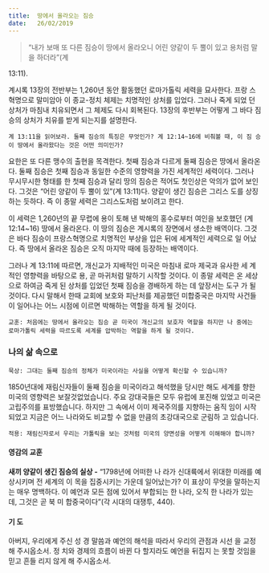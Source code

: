 ```yaml
---
title:  땅에서 올라오는 짐승
date:   26/02/2019
---
```


> <p></p>
> “내가 보매 또 다른 짐승이 땅에서 올라오니 어린 양같이 두 뿔이 있고 용처럼 말을 하더라”(계
13:11).

계시록 13장의 전반부는 1,260년 동안 활동했던 로마가톨릭 세력을 묘사한다. 프랑
스혁명으로 말미암아 이 종교-정치 체제는 치명적인 상처를 입었다. 그러나 죽게 되었
던 상처가 마침내 치유되면서 그 체제도 다시 회복된다. 13장의 후반부는 어떻게 그
바다 짐승의 상처가 치유를 받게 되는지를 설명한다.

`계 13:11을 읽어보라. 둘째 짐승의 특징은 무엇인가? 계 12:14~16에 비춰볼 때, 이 짐
승이 땅에서 올라왔다는 것은 어떤 의미인가?`

요한은 또 다른 맹수의 출현을 목격한다. 첫째 짐승과 다르게 둘째 짐승은 땅에서
올라온다. 둘째 짐승은 첫째 짐승과 동일한 수준의 영향력을 가진 세계적인 세력이다.
그러나 무시무시한 형태를 한 첫째 짐승과 달리 땅의 짐승은 적어도 첫인상은 악의가
없어 보인다. 그것은 “어린 양같이 두 뿔이 있”(계 13:11)다. 양같이 생긴 짐승은 그리스
도를 상징하는 듯하다. 즉 이 종말 세력은 그리스도처럼 보이려고 한다.

이 세력은 1,260년의 끝 무렵에 용이 토해 낸 박해의 홍수로부터 여인을 보호했던
(계 12:14~16) 땅에서 올라온다. 이 땅의 짐승은 계시록의 장면에서 생소한 배역이다.
그것은 바다 짐승이 프랑스혁명으로 치명적인 부상을 입은 뒤에 세계적인 세력으로 일
어났다. 즉 땅에서 올라온 짐승은 오직 마지막 때에 등장하는 배역이다.

그러나 계 13:11에 따르면, 개신교가 지배적인 미국은 마침내 로마 제국과 유사한 세
계적인 영향력을 바탕으로 용, 곧 마귀처럼 말하기 시작할 것이다. 이 종말 세력은 온
세상으로 하여금 죽게 된 상처를 입었던 첫째 짐승을 경배하게 하는 데 앞장서는 도구
가 될 것이다. 다시 말해서 한때 교회에 보호와 피난처를 제공했던 미합중국은 마지막
사건들이 일어나는 어느 시점에 이르면 박해하는 역할을 하게 될 것이다.

`교훈: 처음에는 땅에서 올라오는 짐승 곧 미국이 개신교의 보호자 역할을 하지만 나
중에는 로마가톨릭 세력을 따르도록 세계를 압박하는 역할을 하게 될 것이다.`

### 나의 삶 속으로

`묵상: 그대는 둘째 짐승의 정체가 미국이라는 사실을 어떻게 확신할 수 있습니까?`

1850년대에 재림신자들이 둘째 짐승을 미국이라고 해석했을 당시만 해도 세계를
향한 미국의 영향력은 보잘것없었습니다. 주요 강대국들은 모두 유럽에 포진해 있었고
미국은 고립주의를 표방했습니다. 하지만 그 속에서 이미 제국주의를 지향하는 움직
임이 시작되었고 지금은 어느 나라와도 비교할 수 없을 만큼의 초강대국으로 군림하
고 있습니다.

`적용: 재림신자로서 우리는 가톨릭을 보는 것처럼 미국의 양면성을 어떻게 이해해야
합니까?`

#### 영감의 교훈

**새끼 양같이 생긴 짐승의 실상 -** “1798년에 어떠한 나
라가 신대륙에서 위대한 미래를 예상시키며 전 세계의 이
목을 집중시키는 가운데 일어났는가? 이 표상이 무엇을
말하는지는 매우 명백하다. 이 예언과 모든 점에 있어서
부합되는 한 나라, 오직 한 나라가 있는데, 그것은 곧 북
미 합중국이다”(각 시대의 대쟁투, 440).

#### 기 도

아버지, 우리에게 주신 성
경 말씀과 예언의 해석을
따라서 우리의 관점과 시선
을 교정해 주시옵소서. 정
치와 경제의 흐름이 바뀐
다 할지라도 예언을 뒤집지
는 못할 것임을 믿고 흔들
리지 않게 해 주시옵소서.
